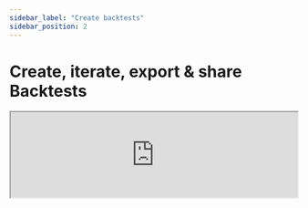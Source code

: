 ```yaml
---
sidebar_label: "Create backtests"
sidebar_position: 2
---
```


# Create, iterate, export & share Backtests

<center>
    <iframe width="100%" style={{"aspect-ratio": "16 / 9"}} allow="fullscreen;" src="https://www.youtube.com/embed/HIrOpgfxhZ0?rel=0"/>
</center>

